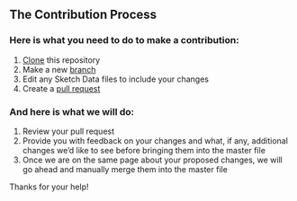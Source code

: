 ## The Contribution Process

### Here is what you need to do to make a contribution: 

1. [Clone](https://help.github.com/articles/cloning-a-repository/) this repository
2. Make a new [branch](https://help.github.com/articles/creating-and-deleting-branches-within-your-repository/)
3. Edit any Sketch Data files to include your changes
3. Create a [pull request](https://help.github.com/articles/using-pull-requests/)

### And here is what we will do:

1. Review your pull request
2. Provide you with feedback on your changes and what, if any, additional changes we’d like to see before bringing them into the master file
3. Once we are on the same page about your proposed changes, we will go ahead and manually merge them into the master file

Thanks for your help!